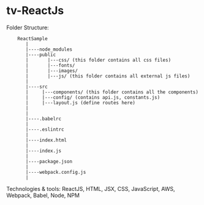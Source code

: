 # tv-ReactJs
Folder Structure:

		ReactSample
		   |
		   |----node_modules
		   |----public
		   |       |---css/ (this folder contains all css files)
		   |       |---fonts/
		   | 	   |---images/
		   |       |---js/ (this folder contains all external js files)
		   |
		   |----src
		   |     |---components/ (this folder contains all the components)
		   |     |---config/ (contains api.js, constants.js)
		   |     |---layout.js (define routes here)
		   |
		   |
		   |----.babelrc
		   |
		   |----.eslintrc
		   |
		   |----index.html
		   |
		   |----index.js
		   |
		   |----package.json
		   |
		   |----webpack.config.js
		   |
   
Technologies & tools: ReactJS, HTML, JSX, CSS, JavaScript, AWS, Webpack, Babel, Node, NPM
